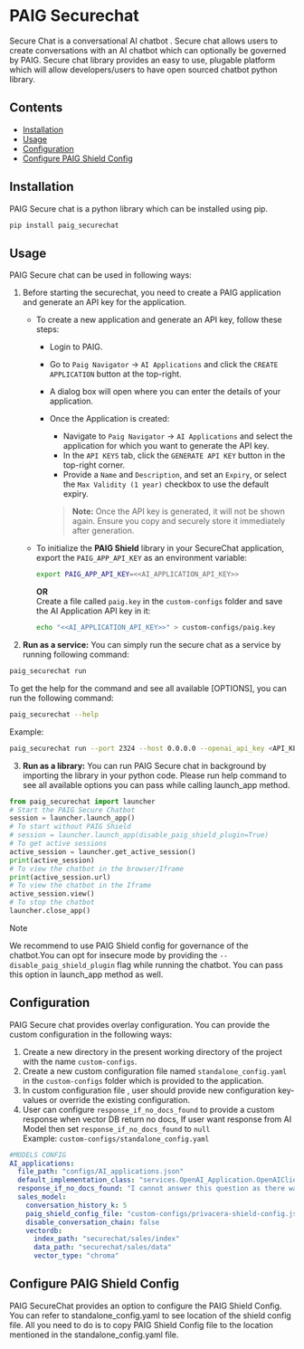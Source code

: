# PAIG Securechat 

Secure Chat is a conversational AI chatbot .
Secure chat allows users to create  conversations with an AI chatbot which can optionally be governed by PAIG. 
Secure chat library provides an easy to use, plugable platform which will allow developers/users to have open sourced chatbot python library.


## Contents
- [Installation](#Installation)
- [Usage](#usage)
- [Configuration](#configuration)
- [Configure PAIG Shield Config](#shieldconfigure)


## Installation <a name="Installation"></a>
PAIG Secure chat is a python library which can be installed using pip.
```bash
pip install paig_securechat
```

## Usage <a name="usage"></a>
PAIG Secure chat can be used in following ways:
1. Before starting the securechat, you need to create a PAIG application and generate an API key for the application.
   - To create a new application and generate an API key, follow these steps:
     
     - Login to PAIG.
     - Go to `Paig Navigator` → `AI Applications` and click the `CREATE APPLICATION` button at the top-right.
     - A dialog box will open where you can enter the details of your application.
     - Once the Application is created:
       
       - Navigate to `Paig Navigator` → `AI Applications` and select the application for which you want to generate the API key.
       - In the `API KEYS` tab, click the `GENERATE API KEY` button in the top-right corner.
       - Provide a `Name` and `Description`, and set an `Expiry`, or select the `Max Validity (1 year)` checkbox to use the default expiry.

       > **Note:** Once the API key is generated, it will not be shown again. Ensure you copy and securely store it immediately after generation.

   - To initialize the **PAIG Shield** library in your SecureChat application, export the `PAIG_APP_API_KEY` as an environment variable:

     ```bash
     export PAIG_APP_API_KEY=<<AI_APPLICATION_API_KEY>>
     ```

     **OR**  
     Create a file called `paig.key` in the `custom-configs` folder and save the AI Application API key in it:

     ```bash
     echo "<<AI_APPLICATION_API_KEY>>" > custom-configs/paig.key
     ```
2. **Run as a service:** You can simply run the secure chat as a service by running following command:
 ```bash
paig_securechat run
 ```
To get the help for the command and see all available [OPTIONS], you can run the following command:
```bash
paig_securechat --help
```
Example:
```bash
paig_securechat run --port 2324 --host 0.0.0.0 --openai_api_key <API_KEY> 
```
3. **Run as a library:** You can run PAIG Secure chat in background by importing the library in your python code.
Please run help command to see all available options you can pass while calling launch_app method.
```python
from paig_securechat import launcher
# Start the PAIG Secure Chatbot
session = launcher.launch_app()
# To start without PAIG Shield
# session = launcher.launch_app(disable_paig_shield_plugin=True)
# To get active sessions
active_session = launcher.get_active_session()
print(active_session)
# To view the chatbot in the browser/Iframe
print(active_session.url)
# To view the chatbot in the Iframe
active_session.view()
# To stop the chatbot
launcher.close_app()
```
> [!NOTE]
> We recommend to use PAIG Shield config for governance of the chatbot.You can opt for insecure mode by providing the `--disable_paig_shield_plugin` flag while running the chatbot. You can pass this option in launch_app method as well.

## Configuration <a name="configuration"></a>
PAIG Secure chat provides overlay configuration. You can provide the custom configuration in the following ways:
1. Create a new directory in the present working directory of the project with the name `custom-configs`.
2. Create a new custom configuration file named `standalone_config.yaml` in the `custom-configs` folder which is provided to the application.
3. In custom configuration file , user should provide new configuration key-values or override the existing configuration.
4. User can configure `response_if_no_docs_found` to provide a custom response when vector DB return no docs, If user want response from AI Model then set `response_if_no_docs_found` to `null`
<br>Example: `custom-configs/standalone_config.yaml`
```yaml
#MODELS CONFIG
AI_applications:
  file_path: "configs/AI_applications.json"
  default_implementation_class: "services.OpenAI_Application.OpenAIClient.OpenAIClient"
  response_if_no_docs_found: "I cannot answer this question as there was no context provided"
  sales_model:
    conversation_history_k: 5
    paig_shield_config_file: "custom-configs/privacera-shield-config.json"
    disable_conversation_chain: false
    vectordb:
      index_path: "securechat/sales/index"
      data_path: "securechat/sales/data"
      vector_type: "chroma"
```

## Configure PAIG Shield Config <a name="shieldconfigure"></a>
PAIG SecureChat provides an option to configure the PAIG Shield Config.
You can refer to standalone_config.yaml to see location of the shield config file.
All you need to do is to copy PAIG Shield Config file to the location mentioned in the standalone_config.yaml file.